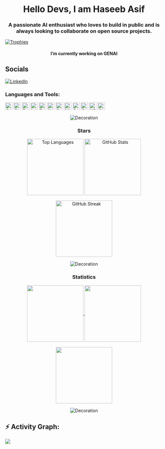 <h1 align="center">Hello Devs, I am Haseeb Asif</h1>
<h3 align="center">A passionate AI enthusiast who loves to build in public and is always looking to collaborate on open source projects.</h3>

<p align="left">
  <a href="https://github.com/ryo-ma/github-profile-trophy">
    <img src="https://github-profile-trophy.vercel.app/?username=Haseebasif7&theme=tokyonight" alt="Trophies"/>
  </a>
</p>

<h2 align="center" style="font-size: 1em;">I’m currently working on GENAI</h2>

## Socials
[![LinkedIn](https://img.shields.io/badge/LinkedIn-%230077B5.svg?logo=linkedin&logoColor=white)](https://linkedin.com/in/haseeb-asif)

<h3 align="left">Languages and Tools:</h3>
<p align="left">
  <img src="https://img.shields.io/badge/c-%2300599C.svg?style=flat&logo=c&logoColor=white" alt="C" height="23"/>
  <img src="https://img.shields.io/badge/c++-%2300599C.svg?style=flat&logo=c%2B%2B&logoColor=white" alt="C++" height="23"/>
  <img src="https://img.shields.io/badge/python-3670A0?style=flat&logo=python&logoColor=ffdd54" alt="Python" height="23"/>
  <img src="https://img.shields.io/badge/LangChain-%230A0A0A.svg?style=flat&logo=langchain&logoColor=white" alt="LangChain" height="23"/>
  <img src="https://img.shields.io/badge/pandas-%2311509F.svg?style=flat&logo=pandas&logoColor=white" alt="Pandas" height="23"/>
  <img src="https://img.shields.io/badge/numpy-%23013243.svg?style=flat&logo=numpy&logoColor=white" alt="Numpy" height="23"/>
  <img src="https://img.shields.io/badge/scikit--learn-%23F7931E.svg?style=flat&logo=scikit-learn&logoColor=white" alt="Scikit Learn" height="23"/>
  <img src="https://img.shields.io/badge/matplotlib-%230F4A8A.svg?style=flat&logo=matplotlib&logoColor=white" alt="Matplotlib" height="23"/>
  <img src="https://img.shields.io/badge/seaborn-%234B8BBE.svg?style=flat&logo=seaborn&logoColor=white" alt="Seaborn" height="23"/>
  <img src="https://img.shields.io/badge/streamlit-%234B8BBE.svg?style=flat&logo=streamlit&logoColor=white" alt="Streamlit" height="23"/>
  <img src="https://img.shields.io/badge/VS%20Code-%23007ACC.svg?style=flat&logo=visual-studio-code&logoColor=white" alt="VS Code" height="23"/>
  <img src="https://img.shields.io/badge/git-%23F05032.svg?style=flat&logo=git&logoColor=white" alt="Git" height="23"/>
</p>


<p align="center">
  <img src="https://user-images.githubusercontent.com/73097560/115834477-dbab4500-a447-11eb-908a-139a6edaec5c.gif" alt="Decoration"/>
</p>

<h3 align="center">Stars</h3>
<div align="center">
  <span align="center">
    <img align="center" height="180em" src="https://github-readme-stats.vercel.app/api/top-langs/?username=Haseebasif7&layout=compact&theme=tokyonight" alt="Top Languages"/>
  </span>
  <span align="center">
    <img align="center" height="180em" src="https://github-readme-stats.vercel.app/api?username=Haseebasif7&show_icons=true&locale=en&theme=tokyonight" alt="GitHub Stats"/>
  </span>
  <br/>
  <br/>
  <span align="center">
    <img align="center" height="180em" src="https://github-readme-streak-stats.herokuapp.com/?user=Haseebasif7&theme=tokyonight" alt="GitHub Streak"/>
  </span>
</div>

<p align="center">
  <img src="https://user-images.githubusercontent.com/73097560/115834477-dbab4500-a447-11eb-908a-139a6edaec5c.gif" alt="Decoration"/>
</p>

<h3 align="center">Statistics</h3>
<div align="center">
  <a href="https://github.com/Haseebasif7">
    <img align="center" src="http://github-profile-summary-cards.vercel.app/api/cards/stats?username=Haseebasif7&theme=aura" height="180em" />
    <img align="center" src="http://github-profile-summary-cards.vercel.app/api/cards/productive-time?username=Haseebasif7&theme=tokyonight" height="180em" />
    <br/>
    <br/>
    <img align="center" src="http://github-profile-summary-cards.vercel.app/api/cards/profile-details?username=Haseebasif7&theme=tokyonight" height="180em" />
  </a>
</div>

<p align="center">
  <img src="https://user-images.githubusercontent.com/73097560/115834477-dbab4500-a447-11eb-908a-139a6edaec5c.gif" alt="Decoration"/>
</p>

<h2 align="left">⚡ Activity Graph:</h2>
<img align="center" src="https://github-readme-activity-graph.vercel.app/graph?username=Haseebasif7&theme=github-dark"/>
